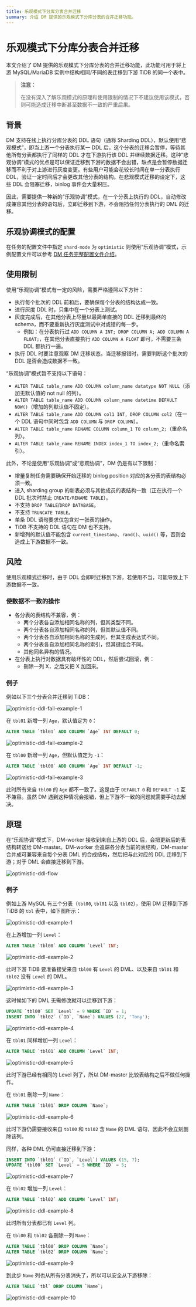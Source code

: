 ```yaml
---
title: 乐观模式下分库分表合并迁移
summary: 介绍 DM 提供的乐观模式下分库分表的合并迁移功能。
---
```


# 乐观模式下分库分表合并迁移

本文介绍了 DM 提供的乐观模式下分库分表的合并迁移功能，此功能可用于将上游 MySQL/MariaDB 实例中结构相同/不同的表迁移到下游 TiDB 的同一个表中。

> **注意：**
>
> 在没有深入了解乐观模式的原理和使用限制的情况下不建议使用该模式，否则可能造成迁移中断甚至数据不一致的严重后果。

## 背景

DM 支持在线上执行分库分表的 DDL 语句（通称 Sharding DDL），默认使用“悲观模式”，即当上游一个分表执行某一 DDL 后，这个分表的迁移会暂停，等待其他所有分表都执行了同样的 DDL 才在下游执行该 DDL 并继续数据迁移。这种“悲观协调”模式的优点是可以保证迁移到下游的数据不会出错，缺点是会暂停数据迁移而不利于对上游进行灰度变更。有些用户可能会花较长时间在单一分表执行 DDL，验证一定时间后才会更改其他分表的结构。在悲观模式迁移的设定下，这些 DDL 会阻塞迁移，binlog 事件会大量积压。

因此，需要提供一种新的“乐观协调”模式，在一个分表上执行的 DDL，自动修改成兼容其他分表的语句后，立即迁移到下游，不会阻挡任何分表执行的 DML 的迁移。

## 乐观协调模式的配置

在任务的配置文件中指定 `shard-mode` 为 `optimistic` 则使用“乐观协调”模式，示例配置文件可以参考 [DM 任务完整配置文件介绍](task-configuration-file-full.md)。

## 使用限制

使用“乐观协调”模式有一定的风险，需要严格遵照以下方针：

- 执行每个批次的 DDL 前和后，要确保每个分表的结构达成一致。
- 进行灰度 DDL 时，只集中在一个分表上测试。
- 灰度完成后，在其他分表上尽量以最简单直接的 DDL 迁移到最终的 schema，而不要重新执行灰度测试中对或错的每一步。
    - 例如：在分表执行过 `ADD COLUMN A INT; DROP COLUMN A; ADD COLUMN A FLOAT;`，在其他分表直接执行 `ADD COLUMN A FLOAT` 即可，不需要三条 DDL 都执行一遍。
- 执行 DDL 时要注意观察 DM 迁移状态。当迁移报错时，需要判断这个批次的 DDL 是否会造成数据不一致。

“乐观协调”模式暂不支持以下语句：

- `ALTER TABLE table_name ADD COLUMN column_name datatype NOT NULL`（添加无默认值的 not null 的列）。
- `ALTER TABLE table_name ADD COLUMN column_name datetime DEFAULT NOW()`（增加的列默认值不固定）。
- `ALTER TABLE table_name ADD COLUMN col1 INT, DROP COLUMN col2`（在一个 DDL 语句中同时包含 `ADD COLUMN` 与 `DROP COLUMN`）。
- `ALTER TABLE table_name RENAME COLUMN column_1 TO column_2;`（重命名列）。
- `ALTER TABLE table_name RENAME INDEX index_1 TO index_2;`（重命名索引）。

此外，不论是使用“乐观协调”或“悲观协调”，DM 仍是有以下限制：

- 增量复制任务需要确保开始迁移的 binlog position 对应的各分表的表结构必须一致。
- 进入 sharding group 的新表必须与其他成员的表结构一致（正在执行一个 DDL 批次时禁止 `CREATE/RENAME TABLE`）。
- 不支持 `DROP TABLE`/`DROP DATABASE`。
- 不支持 `TRUNCATE TABLE`。
- 单条 DDL 语句要求仅包含对一张表的操作。
- TiDB 不支持的 DDL 语句在 DM 也不支持。
- 新增列的默认值不能包含 `current_timestamp`、`rand()`、`uuid()` 等，否则会造成上下游数据不一致。

## 风险 

使用乐观模式迁移时，由于 DDL 会即时迁移到下游，若使用不当，可能导致上下游数据不一致。

### 使数据不一致的操作

- 各分表的表结构不兼容，例：
    - 两个分表各自添加相同名称的列，但其类型不同。
    - 两个分表各自添加相同名称的列，但其默认值不同。
    - 两个分表各自添加相同名称的生成列，但其生成表达式不同。
    - 两个分表各自添加相同名称的索引，但其键组合不同。
    - 其他同名异构的情况。
- 在分表上执行对数据具有破坏性的 DDL，然后尝试回滚，例：
    - 刪除一列 X，之后又把 X 加回來。

### 例子

例如以下三个分表合并迁移到 TiDB：

![optimistic-ddl-fail-example-1](/media/optimistic-ddl-fail-example-1.png)

在 `tbl01` 新增一列 `Age`，默认值定为 `0`：

```SQL
ALTER TABLE `tbl01` ADD COLUMN `Age` INT DEFAULT 0;
```

![optimistic-ddl-fail-example-2](/media/optimistic-ddl-fail-example-2.png)

 在 `tbl00` 新增一列 `Age`，但默认值定为 `-1`：

```SQL 
ALTER TABLE `tbl00` ADD COLUMN `Age` INT DEFAULT -1;
```

![optimistic-ddl-fail-example-3](/media/optimistic-ddl-fail-example-3.png)

此时所有来自 `tbl00` 的 `Age` 都不一致了。这是由于 `DEFAULT 0` 和 `DEFAULT -1` 互不兼容。虽然 DM 遇到这种情况会报错，但上下游不一致的问题就需要手动去解决。

## 原理

在“乐观协调”模式下，DM-worker 接收到来自上游的 DDL 后，会把更新后的表结构转送给 DM-master。DM-worker 会追踪各分表当前的表结构，DM-master 合并成可兼容来自每个分表 DML 的合成结构，然后把与此对应的 DDL 迁移到下游；对于 DML 会直接迁移到下游。

![optimistic-ddl-flow](/media/optimistic-ddl-flow.png)

### 例子

例如上游 MySQL 有三个分表（`tbl00`, `tbl01` 以及 `tbl02`），使用 DM 迁移到下游 TiDB 的 `tbl` 表中，如下图所示：

![optimistic-ddl-example-1](/media/optimistic-ddl-example-1.png)

在上游增加一列 `Level`：

```SQL
ALTER TABLE `tbl00` ADD COLUMN `Level` INT;
```

![optimistic-ddl-example-2](/media/optimistic-ddl-example-2.png)

此时下游 TiDB 要准备接受来自 `tbl00` 有 `Level` 的 DML、以及来自 `tbl01` 和 `tbl02` 没有 `Level` 的 DML。

![optimistic-ddl-example-3](/media/optimistic-ddl-example-3.png)

这时候如下的 DML 无需修改就可以迁移到下游：

```SQL
UPDATE `tbl00` SET `Level` = 9 WHERE `ID` = 1;
INSERT INTO `tbl02` (`ID`, `Name`) VALUES (27, 'Tony');
```

![optimistic-ddl-example-4](/media/optimistic-ddl-example-4.png)

在 `tbl01` 同样增加一列 `Level`：

```SQL
ALTER TABLE `tbl01` ADD COLUMN `Level` INT;
```

![optimistic-ddl-example-5](/media/optimistic-ddl-example-5.png)

此时下游已经有相同的 Level 列了，所以 DM-master 比较表结构之后不做任何操作。

在 `tbl01` 刪除一列 `Name`：

```SQL
ALTER TABLE `tbl01` DROP COLUMN `Name`;
```

![optimistic-ddl-example-6](/media/optimistic-ddl-example-6.png)

此时下游仍需要接收来自 `tbl00` 和 `tbl02` 含 `Name` 的 DML 语句，因此不会立刻删除该列。

同样，各种 DML 仍可直接迁移到下游：

```SQL
INSERT INTO `tbl01` (`ID`, `Level`) VALUES (15, 7);
UPDATE `tbl00` SET `Level` = 5 WHERE `ID` = 5;
```

![optimistic-ddl-example-7](/media/optimistic-ddl-example-7.png)

在 `tbl02` 增加一列 `Level`：

```SQL
ALTER TABLE `tbl02` ADD COLUMN `Level` INT;
```

![optimistic-ddl-example-8](/media/optimistic-ddl-example-8.png)

此时所有分表都已有 `Level` 列。

在 `tbl00` 和 `tbl02` 各刪除一列 `Name`：

```SQL
ALTER TABLE `tbl00` DROP COLUMN `Name`;
ALTER TABLE `tbl02` DROP COLUMN `Name`;
```

![optimistic-ddl-example-9](/media/optimistic-ddl-example-9.png)

到此步 `Name` 列也从所有分表消失了，所以可以安全从下游移除：

```SQL
ALTER TABLE `tbl` DROP COLUMN `Name`;
```

![optimistic-ddl-example-10](/media/optimistic-ddl-example-10.png)
